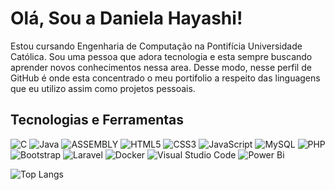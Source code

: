 # Olá, Sou a Daniela Hayashi!

Estou cursando Engenharia de Computação na Pontifícia Universidade Católica. Sou uma pessoa que adora tecnologia e esta sempre buscando aprender novos conhecimentos nessa area. Desse modo, nesse perfil de GitHub é onde esta concentrado o meu portifolio a respeito das linguagens que eu utilizo assim como projetos pessoais.

## Tecnologias e Ferramentas

![C](https://img.shields.io/badge/c-%2300599C.svg?style=for-the-badge&logo=c&logoColor=white) ![Java](https://img.shields.io/badge/java-%23ED8B00.svg?style=for-the-badge&logo=openjdk&logoColor=white) ![ASSEMBLY](https://img.shields.io/badge/_-ASM-701516.svg?style=for-the-badge) ![HTML5](https://img.shields.io/badge/html5-%23E34F26.svg?style=for-the-badge&logo=html5&logoColor=white) ![CSS3](https://img.shields.io/badge/css3-%231572B6.svg?style=for-the-badge&logo=css3&logoColor=white) ![JavaScript](https://img.shields.io/badge/javascript-%23323330.svg?style=for-the-badge&logo=javascript&logoColor=%23F7DF1E) ![MySQL](https://img.shields.io/badge/mysql-%2300f.svg?style=for-the-badge&logo=mysql&logoColor=white) ![PHP](https://img.shields.io/badge/php-%23777BB4.svg?style=for-the-badge&logo=php&logoColor=white) 
![Bootstrap](https://img.shields.io/badge/bootstrap-%238511FA.svg?style=for-the-badge&logo=bootstrap&logoColor=white) ![Laravel](https://img.shields.io/badge/laravel-%23FF2D20.svg?style=for-the-badge&logo=laravel&logoColor=white) ![Docker](https://img.shields.io/badge/docker-%230db7ed.svg?style=for-the-badge&logo=docker&logoColor=white) ![Visual Studio Code](https://img.shields.io/badge/Visual%20Studio%20Code-0078d7.svg?style=for-the-badge&logo=visual-studio-code&logoColor=white) ![Power Bi](https://img.shields.io/badge/power_bi-F2C811?style=for-the-badge&logo=powerbi&logoColor=black)

![Top Langs](https://github-readme-stats.vercel.app/api/top-langs/?username=danchih&layout=compact&theme=radical)



